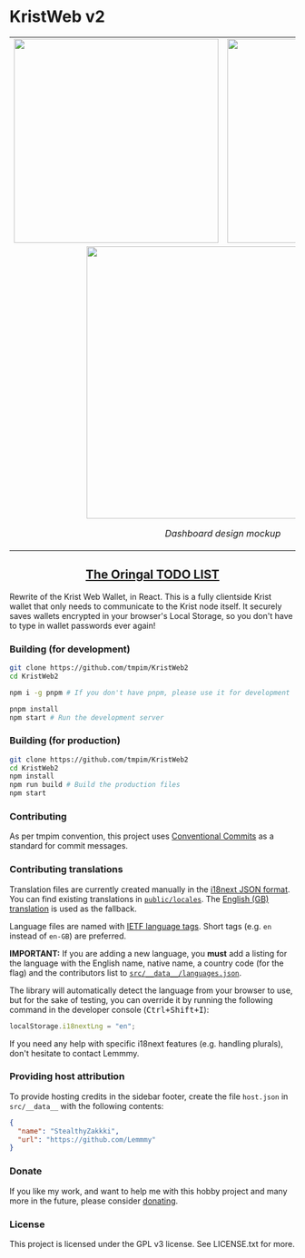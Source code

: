 # KristWeb v2

<table align="center">
  <tr>
    <td><img src="https://i.imgur.com/qBHn6Pz.png" width="360" /></td>
    <td><img src="https://i.imgur.com/DW86wns.png" width="360" /></td>
  </tr>
  <tr>
    <td colspan="2" align="center">
      <img src="https://i.imgur.com/PtineSx.png" width="480" />        
      <p align="center">
        <i>Dashboard design mockup</i>
      </p>
    </td>
  </tr>
</table>

<h2 align="center"><a href="https://docs.google.com/spreadsheets/d/1_ehN2SeN4wzBAW9UUCTKn0uMlPeBMAXSjBVijwsPfvo/edit?usp=sharing">The Oringal TODO LIST</a></h2>

Rewrite of the Krist Web Wallet, in React. This is a fully clientside Krist 
wallet that only needs to communicate to the Krist node itself. It securely 
saves wallets encrypted in your browser's Local Storage, so you don't have to 
type in wallet passwords ever again!

### Building (for development)

```sh
git clone https://github.com/tmpim/KristWeb2
cd KristWeb2

npm i -g pnpm # If you don't have pnpm, please use it for development

pnpm install
npm start # Run the development server
```

### Building (for production)

```sh
git clone https://github.com/tmpim/KristWeb2
cd KristWeb2
npm install
npm run build # Build the production files
npm start
```

### Contributing

As per tmpim convention, this project uses 
[Conventional Commits](https://www.conventionalcommits.org/en/v1.0.0/) as a
standard for commit messages.

### Contributing translations

Translation files are currently created manually in the 
[i18next JSON format](https://www.i18next.com/misc/json-format). You can find
existing translations in [`public/locales`](public/locales). The 
[English (GB) translation](public/locales/en.json) is used as the fallback.

Language files are named with 
[IETF language tags](https://en.wikipedia.org/wiki/IETF_language_tag). Short
tags (e.g. `en` instead of `en-GB`) are preferred.

**IMPORTANT:** If you are adding a new language, you **must** add a listing for 
the language with the English name, native name, a country code (for the flag) 
and the contributors list to 
[`src/__data__/languages.json`](src/__data__/languages.json).

The library will automatically detect the language from your browser to use, but
for the sake of testing, you can override it by running the following command in
the developer console (<kbd>Ctrl+Shift+I</kbd>):

```js
localStorage.i18nextLng = "en";
```

If you need any help with specific i18next features (e.g. handling plurals),
don't hesitate to contact Lemmmy.

### Providing host attribution

To provide hosting credits in the sidebar footer, create the file
`host.json` in `src/__data__` with the following contents:

```json
{
  "name": "StealthyZakkki",
  "url": "https://github.com/Lemmmy"
}
```

### Donate

If you like my work, and want to help me with this hobby project and many more
in the future, please consider [donating](https://donate.lemmmy.pw).

### License

This project is licensed under the GPL v3 license. See LICENSE.txt for more.
